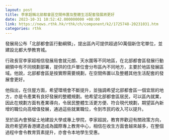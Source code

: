 ```yaml
---
layout: post
title: 李家超稱北部都會區空間佈置及整體生活配套發展將更好
date: 2023-10-31 10:52:42.000000000 +08:00
link: https://news.rthk.hk/rthk/ch/component/k2/1725748-20231031.htm
categories: rthk
---
```


發展局公布「北部都會區行動綱領」，提出區內可提供超過50萬個新住宅單位，並建設北都大學教育城。

行政長官李家超相信發展局會就元朗、天水圍等不同地區，在北部都會區發展行動綱領中有不同規劃部署，提供的住戶單位會分布區內不同地方，主要於地區發展區域。他說，北部都會區是按實際需要規劃，在空間佈置以及整體其他生活配套的發展會更好。

他指出，在住屋方面，希望環境會不斷提升，並強調希望北部都會區一個宜居的地方，亦是令產業有良好發展的整體規劃。他希望北部都會區居民，可以區內就業，因此在規劃方面有產業導向，令居民整體生活更方便、符合現代規劃，期望區內新增的職位向高增值發展，通過這些就業職位，令到市民的收入可以提升。

至於區內會預留土地建設大學或專上學院，李家超說，教育界歡迎有關政策方向，政府希望將香港建造成為國際專上教育中心，相信在收生方面會越來越多，在整個過程中會令教育質素提升，亦會令本地學生受惠。
